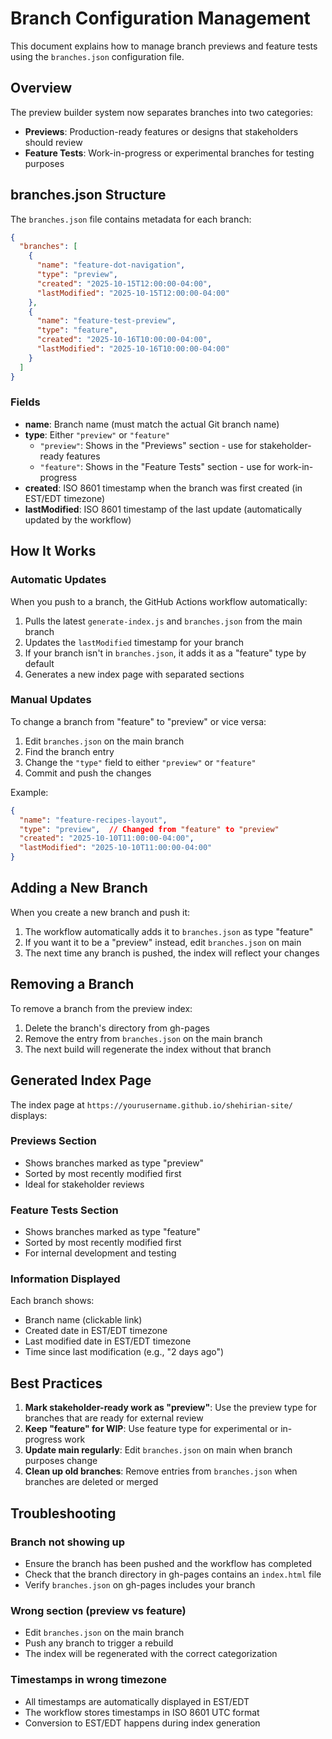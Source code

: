 # Branch Configuration Management

This document explains how to manage branch previews and feature tests using the `branches.json` configuration file.

## Overview

The preview builder system now separates branches into two categories:
- **Previews**: Production-ready features or designs that stakeholders should review
- **Feature Tests**: Work-in-progress or experimental branches for testing purposes

## branches.json Structure

The `branches.json` file contains metadata for each branch:

```json
{
  "branches": [
    {
      "name": "feature-dot-navigation",
      "type": "preview",
      "created": "2025-10-15T12:00:00-04:00",
      "lastModified": "2025-10-15T12:00:00-04:00"
    },
    {
      "name": "feature-test-preview",
      "type": "feature",
      "created": "2025-10-16T10:00:00-04:00",
      "lastModified": "2025-10-16T10:00:00-04:00"
    }
  ]
}
```

### Fields

- **name**: Branch name (must match the actual Git branch name)
- **type**: Either `"preview"` or `"feature"`
  - `"preview"`: Shows in the "Previews" section - use for stakeholder-ready features
  - `"feature"`: Shows in the "Feature Tests" section - use for work-in-progress
- **created**: ISO 8601 timestamp when the branch was first created (in EST/EDT timezone)
- **lastModified**: ISO 8601 timestamp of the last update (automatically updated by the workflow)

## How It Works

### Automatic Updates

When you push to a branch, the GitHub Actions workflow automatically:
1. Pulls the latest `generate-index.js` and `branches.json` from the main branch
2. Updates the `lastModified` timestamp for your branch
3. If your branch isn't in `branches.json`, it adds it as a "feature" type by default
4. Generates a new index page with separated sections

### Manual Updates

To change a branch from "feature" to "preview" or vice versa:

1. Edit `branches.json` on the main branch
2. Find the branch entry
3. Change the `"type"` field to either `"preview"` or `"feature"`
4. Commit and push the changes

Example:
```json
{
  "name": "feature-recipes-layout",
  "type": "preview",  // Changed from "feature" to "preview"
  "created": "2025-10-10T11:00:00-04:00",
  "lastModified": "2025-10-10T11:00:00-04:00"
}
```

## Adding a New Branch

When you create a new branch and push it:
1. The workflow automatically adds it to `branches.json` as type "feature"
2. If you want it to be a "preview" instead, edit `branches.json` on main
3. The next time any branch is pushed, the index will reflect your changes

## Removing a Branch

To remove a branch from the preview index:
1. Delete the branch's directory from gh-pages
2. Remove the entry from `branches.json` on the main branch
3. The next build will regenerate the index without that branch

## Generated Index Page

The index page at `https://yourusername.github.io/shehirian-site/` displays:

### Previews Section
- Shows branches marked as type "preview"
- Sorted by most recently modified first
- Ideal for stakeholder reviews

### Feature Tests Section  
- Shows branches marked as type "feature"
- Sorted by most recently modified first
- For internal development and testing

### Information Displayed
Each branch shows:
- Branch name (clickable link)
- Created date in EST/EDT timezone
- Last modified date in EST/EDT timezone
- Time since last modification (e.g., "2 days ago")

## Best Practices

1. **Mark stakeholder-ready work as "preview"**: Use the preview type for branches that are ready for external review
2. **Keep "feature" for WIP**: Use feature type for experimental or in-progress work
3. **Update main regularly**: Edit `branches.json` on main when branch purposes change
4. **Clean up old branches**: Remove entries from `branches.json` when branches are deleted or merged

## Troubleshooting

### Branch not showing up
- Ensure the branch has been pushed and the workflow has completed
- Check that the branch directory in gh-pages contains an `index.html` file
- Verify `branches.json` on gh-pages includes your branch

### Wrong section (preview vs feature)
- Edit `branches.json` on the main branch
- Push any branch to trigger a rebuild
- The index will be regenerated with the correct categorization

### Timestamps in wrong timezone
- All timestamps are automatically displayed in EST/EDT
- The workflow stores timestamps in ISO 8601 UTC format
- Conversion to EST/EDT happens during index generation
